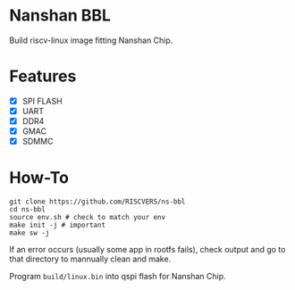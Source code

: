 # Nanshan BBL

Build riscv-linux image fitting Nanshan Chip.

# Features

- [x] SPI FLASH
- [x] UART
- [x] DDR4
- [x] GMAC
- [x] SDMMC

# How-To

```
git clone https://github.com/RISCVERS/ns-bbl
cd ns-bbl
source env.sh # check to match your env
make init -j # important
make sw -j
```

If an error occurs (usually some app in rootfs fails),
   check output and go to that directory to mannually clean and make.

Program `build/linux.bin` into qspi flash for Nanshan Chip.
